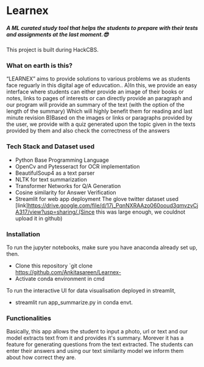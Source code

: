 # Learnex
##### A ML curated study tool that helps the students to prepare with their tests and assignments at the last moment.😎
This project is built during HackCBS.
&NewLine;
### What on earth is this?
“LEARNEX” aims to provide solutions to various problems we as students face reguarly in this digital age of eduvcation..
A)In this, we provide an easy interface where students can either provide an image of their books or notes, links to pages of interests or can directly provide an paragraph and our program will provide an summary of the text (with the option of the length of the summary)
Which will highly benefit them for reading and last minute revision
B)Based on the images or links or paragraphs provided by the user, we provide with a quiz generated upon the topic given in the texts provided by them and also check the correctness of the answers  

### Tech Stack and Dataset used
* Python Base Programming Language 
* OpenCv and Pytesseract for OCR implementation
* BeautifulSoup4 as a text parser
* NLTK for text summarization
* Transformer Networks for Q/A Generation 
* Cosine similarity for Answer Verification
* Streamlit for web app deployment
The glove twitter dataset used  [link]https://drive.google.com/file/d/17j_PqnNXRAAzo060ooud3qmvzvCjA317/view?usp=sharing/.(Since this was large enough, we couldnot upload it in github)


### Installation
To run the jupyter notebooks, make sure you have anaconda already set up, then.
* Clone this repository `git clone https://github.com/Ankitasareen/Learnex-
* Activate conda environment in cmd 

To run the interactive UI for data visualisation deployed in streamlit,
* streamlit run app_summarize.py in conda envt.



### Functionalities
Basically, this app allows the student to input a photo, url or text and our model extracts text from it and provides it's summary. Morever it has a feature for generating questions from the text extracted. The students can enter their answers and using our text similarity model we inform them about how correct they are.








